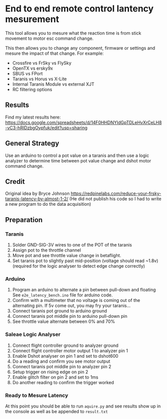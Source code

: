 # End to end remote control lantency mesurement

This tool allows you to mesure what the reaction time is from stick movement to motor esc command change.

This then allows you to change any component, firmware or settings and mesure the impact of that change. For example:
- Crossfire vs FrSky vs FlySky
- OpenTX vs ersky9x
- SBUS vs FPort
- Taranis vs Horus vs X-Lite
- Internal Taranis Module vs external XJT
- RC filtering options


## Results

Find my latest results here:
https://docs.google.com/spreadsheets/d/14F0HHDNYIdGpTDLeHvXrCeLH8-vC3-hRIDzbgOypfuk/edit?usp=sharing


## General Strategy

Use an arduino to control a pot value on a taranis and
then use a logic analyzer to determine time between pot value change
and dshot motor command change.


## Credit

Original idea by Bryce Johnson
https://redpinelabs.com/reduce-your-frsky-taranis-latency-by-almost-1-2/
(He did not publish his code so I had to write a new program to do
the data acquisition)


## Preparation

### Taranis

1. Solder GND-SIG-3V wires to one of the POT of the taranis
2. Assign pot to the throttle channel
3. Move pot and see throttle value change in betaflight.
4. Set taranis pot to slightly past mid-position (voltage should read ~1.8v)
   (required for the logic analyser to detect edge change correctly)

### Arduino

1. Program an arduino to alternate a pin between pull-down and floating
   See `e2e_latency_bench.ino` file for arduino code.
2. Confirm with a multimeter that no voltage is coming out of the
   alternating pin. If 5v come out, you may fry your taranis...
3. Connect taranis pot ground to arduino ground
4. Connect taranis pot middle pin to arduino pull-down pin
5. See throttle value alternate between 0% and 70%

### Saleae Logic Analyser

1. Connect flight controller ground to analyzer ground
2. Connect flight controller motor output 1 to analyzer pin 1
3. Enable Dshot analyser on pin 1 and set to dshot600
4. Do a reading and confirm you see motor output
5. Connect taranis pot middle pin to analyzer pin 2
6. Setup trigger on rising edge on pin 2
7. Enable glitch filter on pin 2 and set to 1ms
8. Do another reading to confirm the trigger worked

### Ready to Mesure Latency
At this point you should be able to run `aquire.py` and see results
show up in the console as well as be appended to `result.txt`
